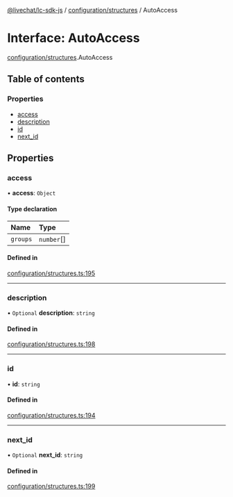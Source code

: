 [@livechat/lc-sdk-js](../README.md) / [configuration/structures](../modules/configuration_structures.md) / AutoAccess

# Interface: AutoAccess

[configuration/structures](../modules/configuration_structures.md).AutoAccess

## Table of contents

### Properties

- [access](configuration_structures.AutoAccess.md#access)
- [description](configuration_structures.AutoAccess.md#description)
- [id](configuration_structures.AutoAccess.md#id)
- [next\_id](configuration_structures.AutoAccess.md#next_id)

## Properties

### access

• **access**: `Object`

#### Type declaration

| Name | Type |
| :------ | :------ |
| `groups` | `number`[] |

#### Defined in

[configuration/structures.ts:195](https://github.com/livechat/lc-sdk-js/blob/a3fdde0/src/configuration/structures.ts#L195)

___

### description

• `Optional` **description**: `string`

#### Defined in

[configuration/structures.ts:198](https://github.com/livechat/lc-sdk-js/blob/a3fdde0/src/configuration/structures.ts#L198)

___

### id

• **id**: `string`

#### Defined in

[configuration/structures.ts:194](https://github.com/livechat/lc-sdk-js/blob/a3fdde0/src/configuration/structures.ts#L194)

___

### next\_id

• `Optional` **next\_id**: `string`

#### Defined in

[configuration/structures.ts:199](https://github.com/livechat/lc-sdk-js/blob/a3fdde0/src/configuration/structures.ts#L199)
